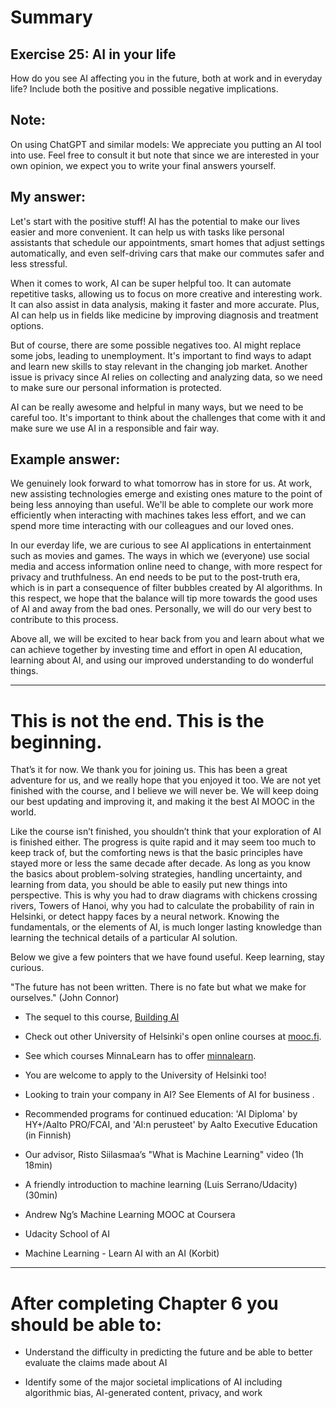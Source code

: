 # Summary

## Exercise 25: AI in your life

How do you see AI affecting you in the future, both at work and in everyday life? Include both the positive and possible negative implications.

## Note: 
On using ChatGPT and similar models: We appreciate you putting an AI tool into use. Feel free to consult it but note that since we are interested in your own opinion, we expect you to write your final answers yourself.

## My answer:

Let's start with the positive stuff! AI has the potential to make our lives easier and more convenient. It can help us with tasks like personal assistants that schedule our appointments, smart homes that adjust settings automatically, and even self-driving cars that make our commutes safer and less stressful. 

When it comes to work, AI can be super helpful too. It can automate repetitive tasks, allowing us to focus on more creative and interesting work. It can also assist in data analysis, making it faster and more accurate. Plus, AI can help us in fields like medicine by improving diagnosis and treatment options.

But of course, there are some possible negatives too. AI might replace some jobs, leading to unemployment. It's important to find ways to adapt and learn new skills to stay relevant in the changing job market. Another issue is privacy since AI relies on collecting and analyzing data, so we need to make sure our personal information is protected.

AI can be really awesome and helpful in many ways, but we need to be careful too. It's important to think about the challenges that come with it and make sure we use AI in a responsible and fair way. 

## Example answer:

We genuinely look forward to what tomorrow has in store for us. At work, new assisting technologies emerge and existing ones mature to the point of being less annoying than useful. We'll be able to complete our work more efficiently when interacting with machines takes less effort, and we can spend more time interacting with our colleagues and our loved ones.

In our everday life, we are curious to see AI applications in entertainment such as movies and games. The ways in which we (everyone) use social media and access information online need to change, with more respect for privacy and truthfulness. An end needs to be put to the post-truth era, which is in part a consequence of filter bubbles created by AI algorithms. In this respect, we hope that the balance will tip more towards the good uses of AI and away from the bad ones. Personally, we will do our very best to contribute to this process.

Above all, we will be excited to hear back from you and learn about what we can achieve together by investing time and effort in open AI education, learning about AI, and using our improved understanding to do wonderful things.

---

# This is not the end. This is the beginning.

That’s it for now. We thank you for joining us. This has been a great adventure for us, and we really hope that you enjoyed it too. We are not yet finished with the course, and I believe we will never be. We will keep doing our best updating and improving it, and making it the best AI MOOC in the world.

Like the course isn’t finished, you shouldn’t think that your exploration of AI is finished either. The progress is quite rapid and it may seem too much to keep track of, but the comforting news is that the basic principles have stayed more or less the same decade after decade. As long as you know the basics about problem-solving strategies, handling uncertainty, and learning from data, you should be able to easily put new things into perspective. This is why you had to draw diagrams with chickens crossing rivers, Towers of Hanoi, why you had to calculate the probability of rain in Helsinki, or detect happy faces by a neural network. Knowing the fundamentals, or the elements of AI, is much longer lasting knowledge than learning the technical details of a particular AI solution.

Below we give a few pointers that we have found useful. Keep learning, stay curious.

"The future has not been written. There is no fate but what we make for ourselves." (John Connor)

- The sequel to this course, [Building AI](http://buildingai.elementsofai.com/)
- Check out other University of Helsinki's open online courses at [mooc.fi](https://mooc.fi/en).
- See which courses MinnaLearn has to offer [minnalearn](courses.minnalearn.com).
  
- You are welcome to apply to the University of Helsinki too!
- Looking to train your company in AI? See Elements of AI for business .
- Recommended programs for continued education: 'AI Diploma' by HY+/Aalto PRO/FCAI, and 'AI:n perusteet' by Aalto Executive Education (in Finnish)
- Our advisor, Risto Siilasmaa’s "What is Machine Learning" video (1h 18min)
- A friendly introduction to machine learning (Luis Serrano/Udacity) (30min)
- Andrew Ng’s Machine Learning MOOC at Coursera
- Udacity School of AI
- Machine Learning - Learn AI with an AI (Korbit)

---

# After completing Chapter 6 you should be able to:

- Understand the difficulty in predicting the future and be able to better evaluate the claims made about AI

- Identify some of the major societal implications of AI including algorithmic bias, AI-generated content, privacy, and work

